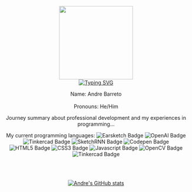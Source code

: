 <div id="header" align="center">
  <img src="https://i.imgur.com/DQtEKwl.png" width="200"/>
</div>

<div id="intro" align="center">
<a href="https://git.io/typing-svg"><img src="https://readme-typing-svg.demolab.com?font=Fira+Code&pause=1000&random=false&width=500&lines=Hello!+%F0%9F%91%8B+Allow+me+to+introduce+myself!" alt="Typing SVG" /></a>

<p>
  Name: Andre Barreto <br></br>
  Pronouns: He/Him

  Journey summary about professional development and my experiences in programming...
</p>
</div>

<div id="badges" align="center">
  My current programming languages:
  <img src="https://img.shields.io/badge/EarSketch-purple?style=for-the-badge&logo=applemusic&logoColor=white" alt="Earsketch Badge"/>
  <img src="https://img.shields.io/badge/ChatGPT-green?style=for-the-badge&logo=openai&logoColor=white" alt="OpenAI Badge"/>
  <img src="https://img.shields.io/badge/Tinkercad-lightblue?style=for-the-badge&logo=tinkercad&logoColor=white" alt="Tinkercad Badge"/>
  <img src="https://img.shields.io/badge/Excalidraw-orange?style=for-the-badge&logo=excalidraw&logoColor=white" alt="SketchRNN Badge"/>
  <img src="https://img.shields.io/badge/Codepen-pink?style=for-the-badge&logo=codepen&logoColor=white" alt="Codepen Badge"/>
  <img src="https://img.shields.io/badge/HTML5-red?style=for-the-badge&logo=HTML5&logoColor=white" alt="HTML5 Badge"/>
  <img src="https://img.shields.io/badge/CSS3-blue?style=for-the-badge&logo=CSS3&logoColor=white" alt="CSS3 Badge"/>
  <img src="https://img.shields.io/badge/Javascript-yellow?style=for-the-badge&logo=javascript&logoColor=white" alt="Javascript Badge"/>
  <img src="https://img.shields.io/badge/OpenCV-grey?style=for-the-badge&logo=opencv&logoColor=white" alt="OpenCV Badge"/>
  <img src="https://img.shields.io/badge/GoogleSheets-darkgreen?style=for-the-badge&logo=googlesheets&logoColor=white" alt="Tinkercad Badge"/>
  

  <br></br>
</div>

<div id="projects" align="left">

</div>

<div id="stats" align="center">
  
[![Andre's GitHub stats](https://github-readme-stats.vercel.app/api?username=andrebarretocubed)](https://github.com/anuraghazra/github-readme-stats)
  
</div>
<!--
**andrebarretocubed/andrebarretocubed** is a ✨ _special_ ✨ repository because its `README.md` (this file) appears on your GitHub profile.

Here are some ideas to get you started:

- 🔭 I’m currently working on ...
- 🌱 I’m currently learning ...
- 👯 I’m looking to collaborate on ...
- 🤔 I’m looking for help with ...
- 💬 Ask me about ...
- 📫 How to reach me: ...
- 😄 Pronouns: ...
- ⚡ Fun fact: ...
-->


